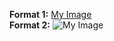 **Format 1:**
[My Image](https://images.pexels.com/photos/577585/pexels-photo-577585.jpeg?cs=srgb&dl=pexels-kevin-ku-577585.jpg&fm=jpg)  
**Format 2:**
![My Image](https://images.pexels.com/photos/577585/pexels-photo-577585.jpeg?cs=srgb&dl=pexels-kevin-ku-577585.jpg&fm=jpg)

